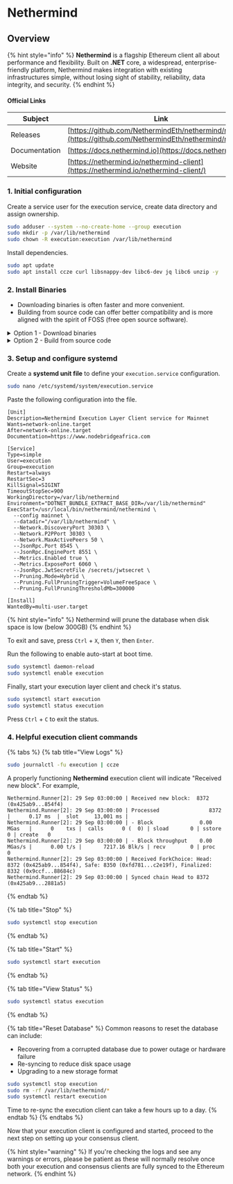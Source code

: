 # Nethermind

## Overview

{% hint style="info" %}
**Nethermind** is a flagship Ethereum client all about performance and flexibility. Built on **.NET** core, a widespread, enterprise-friendly platform, Nethermind makes integration with existing infrastructures simple, without losing sight of stability, reliability, data integrity, and security.
{% endhint %}

#### Official Links

| Subject       | Link                                                                                                         |
| ------------- | ------------------------------------------------------------------------------------------------------------ |
| Releases      | [https://github.com/NethermindEth/nethermind/releases](https://github.com/NethermindEth/nethermind/releases) |
| Documentation | [https://docs.nethermind.io](https://docs.nethermind.io/)                                                    |
| Website       | [https://nethermind.io/nethermind-client](https://nethermind.io/nethermind-client/)                          |

### 1. Initial configuration

Create a service user for the execution service, create data directory and assign ownership.

```bash
sudo adduser --system --no-create-home --group execution
sudo mkdir -p /var/lib/nethermind
sudo chown -R execution:execution /var/lib/nethermind
```

Install dependencies.

```bash
sudo apt update
sudo apt install ccze curl libsnappy-dev libc6-dev jq libc6 unzip -y
```

### 2. Install Binaries

* Downloading binaries is often faster and more convenient.&#x20;
* Building from source code can offer better compatibility and is more aligned with the spirit of FOSS (free open source software).

<details>

<summary>Option 1 - Download binaries</summary>

Run the following to automatically download the latest linux release, un-zip and cleanup.

```bash
RELEASE_URL="https://api.github.com/repos/NethermindEth/nethermind/releases/latest"
BINARIES_URL="$(curl -s $RELEASE_URL | jq -r ".assets[] | select(.name) | .browser_download_url" | grep linux-x64)"

echo Downloading URL: $BINARIES_URL

cd $HOME
wget -O nethermind.zip $BINARIES_URL
unzip -o nethermind.zip -d $HOME/nethermind
rm nethermind.zip
```

Install the binaries.

<pre class="language-bash"><code class="lang-bash"><strong>sudo mv $HOME/nethermind /usr/local/bin/nethermind
</strong></code></pre>

</details>

<details>

<summary>Option 2 - Build from source code</summary>

Install .NET SDK build dependencies.

```bash
# Get Ubuntu version
declare repo_version=$(if command -v lsb_release &> /dev/null; then lsb_release -r -s; else grep -oP '(?<=^VERSION_ID=).+' /etc/os-release | tr -d '"'; fi)

# Download Microsoft signing key and repository
wget https://packages.microsoft.com/config/ubuntu/$repo_version/packages-microsoft-prod.deb -O packages-microsoft-prod.deb

# Install Microsoft signing key and repository
sudo dpkg -i packages-microsoft-prod.deb

# Clean up
rm packages-microsoft-prod.deb

# Update packages
sudo apt-get update && sudo apt-get install -y dotnet-sdk-8.0
```

Build the binaries.

```bash
mkdir -p ~/git
cd ~/git
# Clone the repo
git clone https://github.com/NethermindEth/nethermind.git
cd nethermind
# Get new tags
git fetch --tags
# Get latest tag name
latestTag=$(git describe --tags `git rev-list --tags --max-count=1`)
# Checkout latest tag
git checkout $latestTag
# Build
dotnet publish src/Nethermind/Nethermind.Runner -c release -o nethermind
```

Verify Nethermind was properly built by checking the version.

```shell
./nethermind/nethermind --version
```

Sample output of a compatible version.

```
Version: 1.25.2+78c7bf5f
Commit: 78c7bf5f2c0819f23e248ee6d108c17cd053ffd3
Build Date: 2024-01-23 06:34:53Z
OS: Linux x64
Runtime: .NET 8.0.1
```

Install the binaries.

<pre class="language-shell"><code class="lang-shell"><strong>sudo mv $HOME/git/nethermind/nethermind /usr/local/bin
</strong></code></pre>

</details>

### **3. Setup and configure systemd**

Create a **systemd unit file** to define your `execution.service` configuration.

```bash
sudo nano /etc/systemd/system/execution.service
```

Paste the following configuration into the file.

```shell
[Unit]
Description=Nethermind Execution Layer Client service for Mainnet
Wants=network-online.target
After=network-online.target
Documentation=https://www.nodebridgeafrica.com

[Service]
Type=simple
User=execution
Group=execution
Restart=always
RestartSec=3
KillSignal=SIGINT
TimeoutStopSec=900
WorkingDirectory=/var/lib/nethermind
Environment="DOTNET_BUNDLE_EXTRACT_BASE_DIR=/var/lib/nethermind"
ExecStart=/usr/local/bin/nethermind/nethermind \
  --config mainnet \
  --datadir="/var/lib/nethermind" \
  --Network.DiscoveryPort 30303 \
  --Network.P2PPort 30303 \
  --Network.MaxActivePeers 50 \
  --JsonRpc.Port 8545 \
  --JsonRpc.EnginePort 8551 \
  --Metrics.Enabled true \
  --Metrics.ExposePort 6060 \
  --JsonRpc.JwtSecretFile /secrets/jwtsecret \
  --Pruning.Mode=Hybrid \
  --Pruning.FullPruningTrigger=VolumeFreeSpace \
  --Pruning.FullPruningThresholdMb=300000
  
[Install]
WantedBy=multi-user.target
```

{% hint style="info" %}
Nethermind will prune the database when disk space is low (below 300GB)
{% endhint %}

To exit and save, press `Ctrl` + `X`, then `Y`, then `Enter`.

Run the following to enable auto-start at boot time.

```bash
sudo systemctl daemon-reload
sudo systemctl enable execution
```

Finally, start your execution layer client and check it's status.

```bash
sudo systemctl start execution
sudo systemctl status execution
```

Press `Ctrl` + `C` to exit the status.

### 4. Helpful execution client commands

{% tabs %}
{% tab title="View Logs" %}
```bash
sudo journalctl -fu execution | ccze
```

A properly functioning **Nethermind** execution client will indicate "Received new block". For example,

```
Nethermind.Runner[2]: 29 Sep 03:00:00 | Received new block:  8372 (0x425ab9...854f4)
Nethermind.Runner[2]: 29 Sep 03:00:00 | Processed                8372     |      0.17 ms  |  slot     13,001 ms |
Nethermind.Runner[2]: 29 Sep 03:00:00 | - Block               0.00 MGas   |      0    txs |  calls      0 (  0) | sload       0 | sstore      0 | create   0
Nethermind.Runner[2]: 29 Sep 03:00:00 | - Block throughput    0.00 MGas/s |      0.00 t/s |       7217.16 Blk/s | recv        0 | proc        0
Nethermind.Runner[2]: 29 Sep 03:00:00 | Received ForkChoice: Head: 8372 (0x425ab9...854f4), Safe: 8350 (0xfd781...c2e19f), Finalized: 8332 (0x9ccf...88684c)
Nethermind.Runner[2]: 29 Sep 03:00:00 | Synced chain Head to 8372 (0x425ab9...2881a5)
```
{% endtab %}

{% tab title="Stop" %}
```bash
sudo systemctl stop execution
```
{% endtab %}

{% tab title="Start" %}
```bash
sudo systemctl start execution
```
{% endtab %}

{% tab title="View Status" %}
```bash
sudo systemctl status execution
```
{% endtab %}

{% tab title="Reset Database" %}
Common reasons to reset the database can include:

* Recovering from a corrupted database due to power outage or hardware failure
* Re-syncing to reduce disk space usage
* Upgrading to a new storage format

```bash
sudo systemctl stop execution
sudo rm -rf /var/lib/nethermind/*
sudo systemctl restart execution
```

Time to re-sync the execution client can take a few hours up to a day.
{% endtab %}
{% endtabs %}

Now that your execution client is configured and started, proceed to the next step on setting up your consensus client.

{% hint style="warning" %}
If you're checking the logs and see any warnings or errors, please be patient as these will normally resolve once both your execution and consensus clients are fully synced to the Ethereum network.
{% endhint %}
